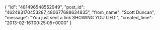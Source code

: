  {
   "id": "481496548552949",
   "post_id": "462493170453287_480677688634835",
   "from_name": "Scott Duncan",
   "message": "You just sent a link SHOWING YOU LIED!",
   "created_time": "2013-02-16T00:25:05+0000"
 }
